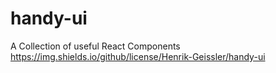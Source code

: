 # handy-ui
A Collection of useful React Components
https://img.shields.io/github/license/Henrik-Geissler/handy-ui
